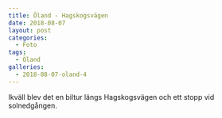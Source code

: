 ```yaml
---
title: Öland - Hagskogsvägen
date: 2018-08-07
layout: post
categories:
  - Foto
tags:
  - Öland
galleries:
  - 2018-08-07-oland-4
---
```


Ikväll blev det en biltur längs Hagskogsvägen och ett stopp vid solnedgången.
